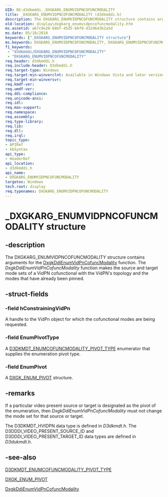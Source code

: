 ```yaml
---
UID: NS:d3dkmddi._DXGKARG_ENUMVIDPNCOFUNCMODALITY
title: _DXGKARG_ENUMVIDPNCOFUNCMODALITY (d3dkmddi.h)
description: The DXGKARG_ENUMVIDPNCOFUNCMODALITY structure contains arguments for the DxgkDdiEnumVidPnCofuncModality function.
old-location: display\dxgkarg_enumvidpncofuncmodality.htm
ms.assetid: a67c9e20-68bf-45d5-bbf0-d324643b2a5d
ms.date: 05/10/2018
keywords: ["_DXGKARG_ENUMVIDPNCOFUNCMODALITY structure"]
ms.keywords: DXGKARG_ENUMVIDPNCOFUNCMODALITY, DXGKARG_ENUMVIDPNCOFUNCMODALITY structure [Display Devices], DmStructs_7b6ad975-cf77-450d-9190-f74711cafe71.xml, _DXGKARG_ENUMVIDPNCOFUNCMODALITY, d3dkmddi/DXGKARG_ENUMVIDPNCOFUNCMODALITY, display.dxgkarg_enumvidpncofuncmodality
f1_keywords:
 - "d3dkmddi/DXGKARG_ENUMVIDPNCOFUNCMODALITY"
 - "DXGKARG_ENUMVIDPNCOFUNCMODALITY"
req.header: d3dkmddi.h
req.include-header: D3dkmddi.h
req.target-type: Windows
req.target-min-winverclnt: Available in Windows Vista and later versions of the Windows operating systems.
req.target-min-winversvr: 
req.kmdf-ver: 
req.umdf-ver: 
req.ddi-compliance: 
req.unicode-ansi: 
req.idl: 
req.max-support: 
req.namespace: 
req.assembly: 
req.type-library: 
req.lib: 
req.dll: 
req.irql: 
topic_type:
- APIRef
- kbSyntax
api_type:
- HeaderDef
api_location:
- d3dkmddi.h
api_name:
- DXGKARG_ENUMVIDPNCOFUNCMODALITY
targetos: Windows
tech.root: display
req.typenames: DXGKARG_ENUMVIDPNCOFUNCMODALITY
---
```


# _DXGKARG_ENUMVIDPNCOFUNCMODALITY structure


## -description


The DXGKARG_ENUMVIDPNCOFUNCMODALITY structure contains arguments for the <a href="https://docs.microsoft.com/windows-hardware/drivers/ddi/d3dkmddi/nc-d3dkmddi-dxgkddi_enumvidpncofuncmodality">DxgkDdiEnumVidPnCofuncModality</a> function. The <i>DxgkDdiEnumVidPnCofuncModality</i> function makes the source and target mode sets of a VidPN cofunctional with the VidPN's topology and the modes that have already been pinned.


## -struct-fields




### -field hConstrainingVidPn

A handle to the VidPn object for which the cofunctional modes are being requested.


### -field EnumPivotType

A <a href="https://docs.microsoft.com/windows-hardware/drivers/ddi/d3dkmdt/ne-d3dkmdt-_d3dkmdt_enumcofuncmodality_pivot_type">D3DKMDT_ENUMCOFUNCMODALITY_PIVOT_TYPE</a> enumerator that supplies the enumeration pivot type.


### -field EnumPivot

A <a href="https://docs.microsoft.com/windows-hardware/drivers/ddi/d3dkmddi/ns-d3dkmddi-_dxgk_enum_pivot">DXGK_ENUM_PIVOT</a> structure.


## -remarks



If a particular video present source or target is designated as the pivot of the enumeration, then <i>DxgkDdiEnumVidPnCofuncModality</i> must not change the mode set for that source or target.

The D3DKMDT_HVIDPN data type is defined in <i>D3dkmdt.h</i>. The D3DDDI_VIDEO_PRESENT_SOURCE_ID and D3DDDI_VIDEO_PRESENT_TARGET_ID data types are defined in <i>D3dukmdt.h</i>.




## -see-also




<a href="https://docs.microsoft.com/windows-hardware/drivers/ddi/d3dkmdt/ne-d3dkmdt-_d3dkmdt_enumcofuncmodality_pivot_type">D3DKMDT_ENUMCOFUNCMODALITY_PIVOT_TYPE</a>



<a href="https://docs.microsoft.com/windows-hardware/drivers/ddi/d3dkmddi/ns-d3dkmddi-_dxgk_enum_pivot">DXGK_ENUM_PIVOT</a>



<a href="https://docs.microsoft.com/windows-hardware/drivers/ddi/d3dkmddi/nc-d3dkmddi-dxgkddi_enumvidpncofuncmodality">DxgkDdiEnumVidPnCofuncModality</a>
 

 

